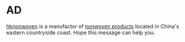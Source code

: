 # AD

[hknonwoven](http://www.hknonwoven.com.cn) is a manufactor of [nonwoven products](http://www.hknonwoven.com.cn/page/offerlist.htm?spm=a2615.7691481.autotrace-topNav.4.8fcd155bFyt5EE) located in China's eastern countryside coast.
Hope this message can help you.
